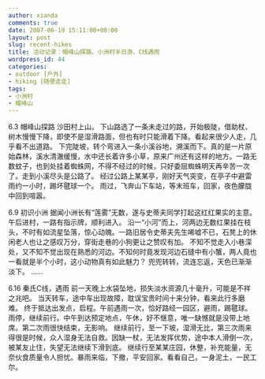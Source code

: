 ```yaml
---
author: xianda
comments: true
date: 2007-06-19 15:11:00+00:00
layout: post
slug: recent-hikes
title: 活动记录：帽峰山探路、小洲村半日游、C线遇雨
wordpress_id: 44
categories:
- outdoor [户外]
- hiking [随便走走]
tags:
- 小洲村
- 帽峰山
---
```


6.3 帽峰山探路
沙田村上山。
下山路选了一条未走过的路，开始极陡，借助杖、树木慢慢下降，即使不是湿滑路面，但也有时只能滑着下降。看起来很少人走，几乎看不出道路。
下完陡坡，转个弯进入一条小溪谷地，溯溪而下。真的是一片原始森林，溪水清澈缓慢，水中还长着许多小草，原来广州还有这样的地方。一路无数蚊子，也到处挂着蜘蛛网，不得不经过的时候，只好委屈蜘蛛明天再辛苦一次了。走到小溪尽头是公路了。
经过公路上某某亭，刚好天气突变，在亭子中避雷雨约一小时，踢坏毽球一个。
雨过，飞奔山下车站，等末班车，回家，夜色朦胧中回到喧嚣。

<!-- more -->

6.9 初识小洲
据闻小洲长有“莲雾”无数，遂与史蒂夫同学打起这红红果实的主意。
午后进村，一路有指示牌，顺利进入。
沿一“小河”而上，河两边无数红果挂在枝头，不时有如流星坠落，惊心动魄。一路旧居令史蒂夫先生唏嘘不已，石凳上的休闲老人也让之感叹万分，穿街走巷的小狗更让之赞叹有加。
不知不觉走入小巷深处，又不知不觉出现在熟悉的河边。不知何时竟发现河边石缝中有小蟹，两人竟也一看就是半个小时，这小动物真有如此魅力？
兜兜转转，流连忘返，天色已渐渐淡下。
……

6.16 秦氏C线，遇雨
前一天晚上水袋坠地，损失淡水资源几十毫升，可能是不祥之兆吧。
当天转车，途中车出现故障，耽误宝贵时间十来分钟，看来此行多磨难。
终于抵达出发点，启程。午前遇雨一次，恰好路经一园区，避雨，踢毽球。
雨停，继续前行。中午到达预定地点，午休，好不惬意，唯一缺憾就是没带上地席。第二次雨很快结束，无影响。
继续前行，至一下坡，湿滑无比，第三次雨来得很是时候，众人湿身无法自救。因缺一杖，无法发挥优势，途中本人滑倒一次，被某友止住，失望无法继续下滑到底。
继续行至某某庄园，休整，补充能量，无奈伙食质量令人担忧。暴雨来临，下撤，平安回家。看看自己，一身泥土，一民工尔。
